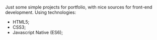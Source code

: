 Just some simple projects for portfolio, with nice sources for front-end development.
Using technologies:

- HTML5;
- CSS3;
- Javascript Native (ES6);
